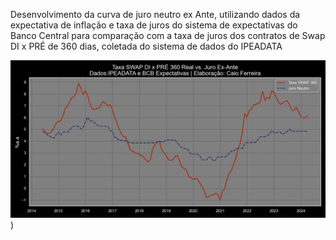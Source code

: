 Desenvolvimento da curva de juro neutro ex Ante, utilizando dados da expectativa de inflação e taxa de juros do sistema de expectativas do Banco Central
para comparação com a taxa de juros dos contratos de Swap DI x PRÉ de 360 dias, coletada do sistema de dados do IPEADATA

![image](https://github.com/caiomferreira/Juros-Real-e-Neutro-ex-Ante-BCB-e-IPEA/blob/7ba9da82ab6d9d0f7cd979f49b87ca16f7692204/Charts/Juro%20Real%20e%20Neutro.png))
